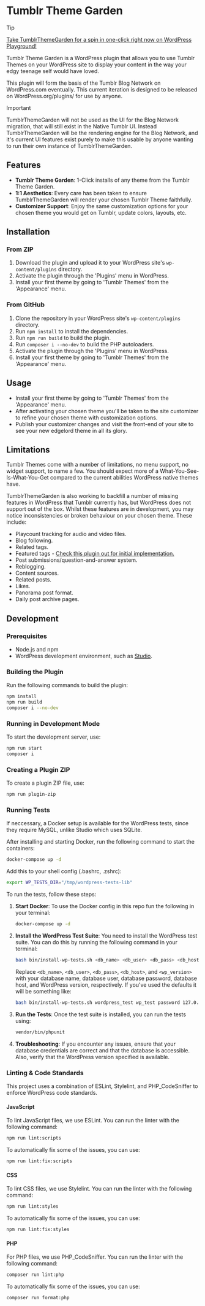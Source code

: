 # Tumblr Theme Garden

> [!TIP]
> [Take TumblrThemeGarden for a spin in one-click right now on WordPress Playground!](https://playground.wordpress.net/?blueprint-url=https://raw.githubusercontent.com/Automattic/tumblr-theme-garden/refs/heads/trunk/blueprint.json)

Tumblr Theme Garden is a WordPress plugin that allows you to use Tumblr Themes on your WordPress site to display your content in the way your edgy teenage self would have loved.

This plugin will form the basis of the Tumblr Blog Network on WordPress.com eventually. This current iteration is designed to be released on WordPress.org/plugins/ for use by anyone.

> [!IMPORTANT] 
> TumblrThemeGarden will not be used as the UI for the Blog Network migration, that will still exist in the Native Tumblr UI. Instead TumblrThemeGarden will be the rendering engine for the Blog Network, and it's current UI features exist purely to make this usable by anyone wanting to run their own instance of TumblrThemeGarden.

## Features

- **Tumblr Theme Garden**: 1-Click installs of any theme from the Tumblr Theme Garden.
- **1:1 Aesthetics**: Every care has been taken to ensure TumblrThemeGarden will render your chosen Tumblr Theme faithfully.
- **Customizer Support**: Enjoy the same customization options for your chosen theme you would get on Tumblr, update colors, layouts, etc.

## Installation

### From ZIP

1. Download the plugin and upload it to your WordPress site's `wp-content/plugins` directory.
2. Activate the plugin through the 'Plugins' menu in WordPress.
3. Install your first theme by going to 'Tumblr Themes' from the 'Appearance' menu.

### From GitHub

1. Clone the repository in your WordPress site's `wp-content/plugins` directory.
2. Run `npm install` to install the dependencies.
3. Run `npm run build` to build the plugin.
4. Run `composer i --no-dev` to build the PHP autoloaders.
5. Activate the plugin through the 'Plugins' menu in WordPress.
6. Install your first theme by going to 'Tumblr Themes' from the 'Appearance' menu.

## Usage

- Install your first theme by going to 'Tumblr Themes' from the 'Appearance' menu.
- After activating your chosen theme you'll be taken to the site customizer to refine your chosen theme with customization options.
- Publish your customizer changes and visit the front-end of your site to see your new edgelord theme in all its glory.

## Limitations

Tumblr Themes come with a number of limitations, no menu support, no widget support, to name a few. You should expect more of a What-You-See-Is-What-You-Get compared to the current abilities WordPress native themes have.

TumblrThemeGarden is also working to backfill a number of missing features in WordPress that Tumblr currently has, but WordPress does not support out of the box. Whilst these features are in development, you may notice inconsistencies or broken behaviour on your chosen theme. These include:

- Playcount tracking for audio and video files.
- Blog following.
- Related tags.
- Featured tags - [Check this plugin out for initial implementation.](https://github.com/Automattic/Featured-Tags)
- Post submissions/question-and-answer system.
- Reblogging.
- Content sources.
- Related posts.
- Likes.
- Panorama post format.
- Daily post archive pages.

## Development

### Prerequisites

- Node.js and npm
- WordPress development environment, such as [Studio](https://developer.wordpress.com/studio/).

### Building the Plugin

Run the following commands to build the plugin:

```bash
npm install
npm run build
composer i --no-dev
```

### Running in Development Mode

To start the development server, use:

```bash
npm run start
composer i
```

### Creating a Plugin ZIP

To create a plugin ZIP file, use:

```bash
npm run plugin-zip
```

### Running Tests

If neccessary, a Docker setup is available for the WordPress tests, since they require MySQL, unlike Studio which uses SQLite.

After installing and starting Docker, run the following command to start the containers:
```bash
docker-compose up -d
```

Add this to your shell config (.bashrc, .zshrc):

```bash
export WP_TESTS_DIR="/tmp/wordpress-tests-lib"
```

To run the tests, follow these steps:

1. **Start Docker**: To use the Docker config in this repo fun the following in your terminal:

	```bash
	docker-compose up -d
	```

2. **Install the WordPress Test Suite**: You need to install the WordPress test suite. You can do this by running the following command in your terminal:

    ```bash
    bash bin/install-wp-tests.sh <db_name> <db_user> <db_pass> <db_host> <wp_version>
    ```

    Replace `<db_name>`, `<db_user>`, `<db_pass>`, `<db_host>`, and `<wp_version>` with your database name, database user, database password, database host, and WordPress version, respectively. If you've used the defaults it will be something like:

	```bash
	bash bin/install-wp-tests.sh wordpress_test wp_test password 127.0.0.1:3306
	```

3. **Run the Tests**: Once the test suite is installed, you can run the tests using:

    ```bash
    vendor/bin/phpunit 
    ```

4. **Troubleshooting**: If you encounter any issues, ensure that your database credentials are correct and that the database is accessible. Also, verify that the WordPress version specified is available.

### Linting & Code Standards

This project uses a combination of ESLint, Stylelint, and PHP_CodeSniffer to enforce WordPress code standards.

#### JavaScript

To lint JavaScript files, we use ESLint. You can run the linter with the following command:

```bash
npm run lint:scripts
```

To automatically fix some of the issues, you can use:

```bash
npm run lint:fix:scripts
```

#### CSS

To lint CSS files, we use Stylelint. You can run the linter with the following command:

```bash
npm run lint:styles
```

To automatically fix some of the issues, you can use:

```bash
npm run lint:fix:styles
```

#### PHP

For PHP files, we use PHP_CodeSniffer. You can run the linter with the following command:

```bash
composer run lint:php
```

To automatically fix some of the issues, you can use:

```bash
composer run format:php
```
